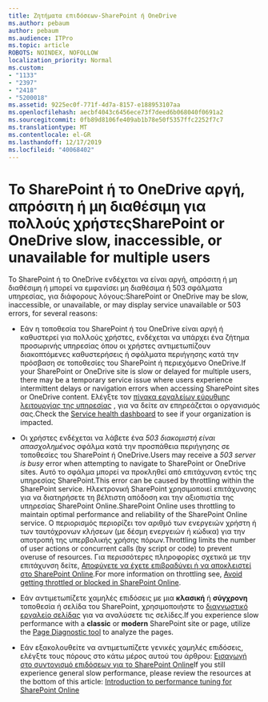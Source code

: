 ```yaml
---
title: Ζητήματα επιδόσεων-SharePoint ή OneDrive
ms.author: pebaum
author: pebaum
ms.audience: ITPro
ms.topic: article
ROBOTS: NOINDEX, NOFOLLOW
localization_priority: Normal
ms.custom:
- "1133"
- "2397"
- "2418"
- "5200018"
ms.assetid: 9225ec0f-771f-4d7a-8157-e188953107aa
ms.openlocfilehash: aecbf4043c6456ece73f7deed6b068040f0691a2
ms.sourcegitcommit: 0fb89d8106fe409ab1b78e50f5357ffc2252f7c7
ms.translationtype: MT
ms.contentlocale: el-GR
ms.lasthandoff: 12/17/2019
ms.locfileid: "40068402"
---
```

# <a name="sharepoint-or-onedrive-slow-inaccessible-or-unavailable-for-multiple-users"></a><span data-ttu-id="05166-102">Το SharePoint ή το OneDrive αργή, απρόσιτη ή μη διαθέσιμη για πολλούς χρήστες</span><span class="sxs-lookup"><span data-stu-id="05166-102">SharePoint or OneDrive slow, inaccessible, or unavailable for multiple users</span></span>

<span data-ttu-id="05166-103">Το SharePoint ή το OneDrive ενδέχεται να είναι αργή, απρόσιτη ή μη διαθέσιμη ή μπορεί να εμφανίσει μη διαθέσιμα ή 503 σφάλματα υπηρεσίας, για διάφορους λόγους:</span><span class="sxs-lookup"><span data-stu-id="05166-103">SharePoint or OneDrive may be slow, inaccessible, or unavailable, or may display service unavailable or 503 errors, for several reasons:</span></span>
  
- <span data-ttu-id="05166-104">Εάν η τοποθεσία του SharePoint ή του OneDrive είναι αργή ή καθυστερεί για πολλούς χρήστες, ενδέχεται να υπάρχει ένα ζήτημα προσωρινής υπηρεσίας όπου οι χρήστες αντιμετωπίζουν διακοπτόμενες καθυστερήσεις ή σφάλματα περιήγησης κατά την πρόσβαση σε τοποθεσίες του SharePoint ή περιεχόμενο OneDrive.</span><span class="sxs-lookup"><span data-stu-id="05166-104">If your SharePoint or OneDrive site is slow or delayed for multiple users, there may be a temporary service issue where users experience intermittent delays or navigation errors when accessing SharePoint sites or OneDrive content.</span></span> <span data-ttu-id="05166-105">Ελέγξτε τον [πίνακα εργαλείων εύρυθμης λειτουργίας της υπηρεσίας](https://admin.microsoft.com/AdminPortal/Home#/servicehealth) , για να δείτε αν επηρεάζεται ο οργανισμός σας.</span><span class="sxs-lookup"><span data-stu-id="05166-105">Check the [Service health dashboard](https://admin.microsoft.com/AdminPortal/Home#/servicehealth) to see if your organization is impacted.</span></span>
  
- <span data-ttu-id="05166-106">Οι χρήστες ενδέχεται να λάβετε ένα *503 διακομιστή είναι απασχολημένος* σφάλμα κατά την προσπάθεια περιήγησης σε τοποθεσίες του SharePoint ή OneDrive.</span><span class="sxs-lookup"><span data-stu-id="05166-106">Users may receive a *503 server is busy* error when attempting to navigate to SharePoint or OneDrive sites.</span></span> <span data-ttu-id="05166-107">Αυτό το σφάλμα μπορεί να προκληθεί από επιτάχυνση εντός της υπηρεσίας SharePoint.</span><span class="sxs-lookup"><span data-stu-id="05166-107">This error can be caused by throttling within the SharePoint service.</span></span> <span data-ttu-id="05166-108">Ηλεκτρονική SharePoint χρησιμοποιεί επιτάχυνσης για να διατηρήσετε τη βέλτιστη απόδοση και την αξιοπιστία της υπηρεσίας SharePoint Online.</span><span class="sxs-lookup"><span data-stu-id="05166-108">SharePoint Online uses throttling to maintain optimal performance and reliability of the SharePoint Online service.</span></span> <span data-ttu-id="05166-109">Ο περιορισμός περιορίζει τον αριθμό των ενεργειών χρήστη ή των ταυτόχρονων κλήσεων (με δέσμη ενεργειών ή κώδικα) για την αποτροπή της υπερβολικής χρήσης πόρων.</span><span class="sxs-lookup"><span data-stu-id="05166-109">Throttling limits the number of user actions or concurrent calls (by script or code) to prevent overuse of resources.</span></span> <span data-ttu-id="05166-110">Για περισσότερες πληροφορίες σχετικά με την επιτάχυνση δείτε, [Αποφύγετε να έχετε επιβραδύνει ή να αποκλειστεί στο SharePoint Online](https://docs.microsoft.com/sharepoint/dev/general-development/how-to-avoid-getting-throttled-or-blocked-in-sharepoint-online).</span><span class="sxs-lookup"><span data-stu-id="05166-110">For more information on throttling see, [Avoid getting throttled or blocked in SharePoint Online](https://docs.microsoft.com/sharepoint/dev/general-development/how-to-avoid-getting-throttled-or-blocked-in-sharepoint-online).</span></span>

- <span data-ttu-id="05166-111">Εάν αντιμετωπίζετε χαμηλές επιδόσεις με μια **κλασική** ή **σύγχρονη** τοποθεσία ή σελίδα του SharePoint, χρησιμοποιήστε το [διαγνωστικό εργαλείο σελίδας](https://aka.ms/perftool) για να αναλύσετε τις σελίδες.</span><span class="sxs-lookup"><span data-stu-id="05166-111">If you experience slow performance with a **classic** or **modern** SharePoint site or page, utilize the [Page Diagnostic tool](https://aka.ms/perftool) to analyze the pages.</span></span>
  
- <span data-ttu-id="05166-112">Εάν εξακολουθείτε να αντιμετωπίζετε γενικές χαμηλές επιδόσεις, ελέγξτε τους πόρους στο κάτω μέρος αυτού του άρθρου: [Εισαγωγή στο συντονισμό επιδόσεων για το SharePoint Online](https://go.microsoft.com/fwlink/?linkid=2024334)</span><span class="sxs-lookup"><span data-stu-id="05166-112">If you still experience general slow performance, please review the resources at the bottom of this article: [Introduction to performance tuning for SharePoint Online](https://go.microsoft.com/fwlink/?linkid=2024334)</span></span>
  